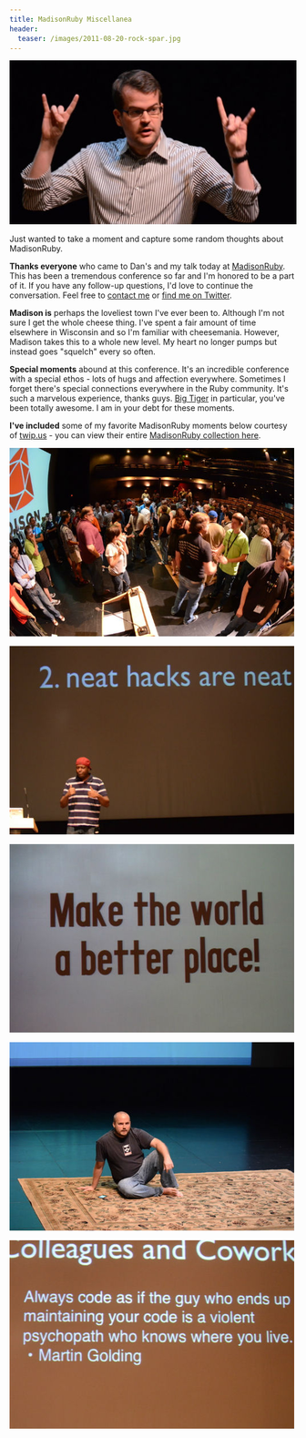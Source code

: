 ```yaml
---
title: MadisonRuby Miscellanea
header:
  teaser: /images/2011-08-20-rock-spar.jpg
---
```


![](/images/2011-08-20-rock-spar.jpg)

Just wanted to take a moment and capture some random thoughts about MadisonRuby.

**Thanks everyone** who came to Dan's and my talk today at [MadisonRuby](http://madisonruby.org). This has been a tremendous conference so far and I'm honored to be a part of it. If you have any follow-up questions, I'd love to continue the conversation. Feel free to [contact me](/contact) or [find me on Twitter](http://twitter.com/citizenparker).

**Madison is** perhaps the loveliest town I've ever been to. Although I'm not sure I get the whole cheese thing. I've spent a fair amount of time elsewhere in Wisconsin and so I'm familiar with cheesemania. However, Madison takes this to a whole new level. My heart no longer pumps but instead goes "squelch" every so often.

**Special moments** abound at this conference. It's an incredible conference with a special ethos - lots of hugs and affection everywhere. Sometimes I forget there's special connections everywhere in the Ruby community.  It's such a marvelous experience, thanks guys. [Big Tiger](http://twitter.com/#!/jremsikjr) in particular, you've been totally awesome. I am in your debt for these moments.

**I've included** some of my favorite MadisonRuby moments below courtesy of [twip.us](http://twip.us) - you can view their entire [MadisonRuby collection here](http://twip.us/madison-ruby-2011).

![](/images/2011-08-20-mr-improv.jpg)

![](/images/2011-08-20-neat-hacks.jpg)

![](/images/2011-08-20-world.jpg)

![](/images/2011-08-20-magic-carpet.jpg)

![](/images/2011-08-20-coworkers.jpg)